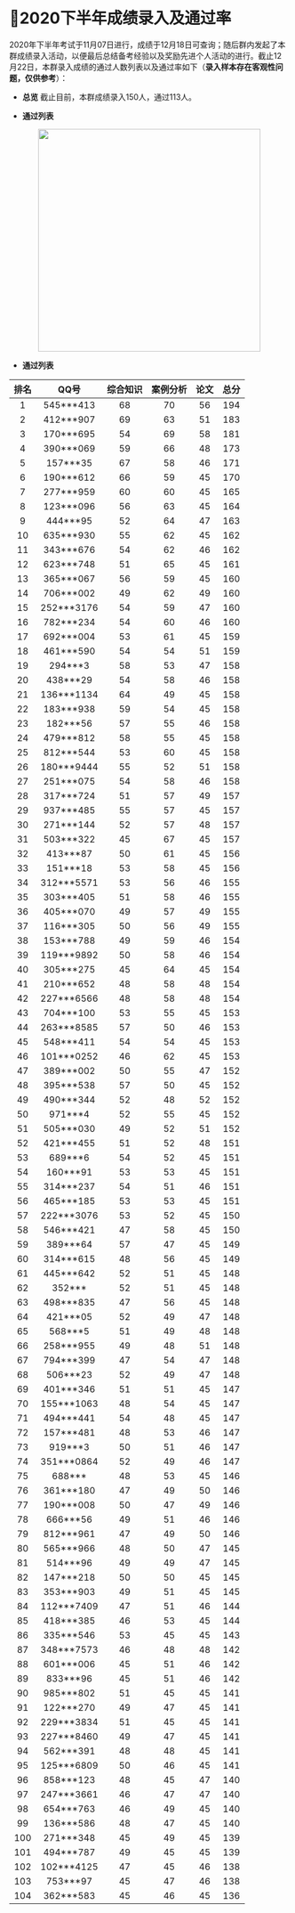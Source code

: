 ﻿# :clap:2020下半年成绩录入及通过率

2020年下半年考试于11月07日进行，成绩于12月18日可查询；随后群内发起了本群成绩录入活动，以便最后总结备考经验以及奖励先进个人活动的进行。截止12月22日，本群录入成绩的通过人数列表以及通过率如下（**录入样本存在客观性问题，仅供参考**）： 

- **总览**
截止目前，本群成绩录入150人，通过113人。

- **通过列表**
<div align="center">
 <kbd>
 <img src="https://raw.githubusercontent.com/xxlllq/system_architect/master/群通过率/2020下半年/及格人数.png" width=400 />
 </kbd> 
 </div>

- **通过列表**

| 排名 |    QQ号    | 综合知识 | 案例分析 | 论文 | 总分 |
|:----:|:----------:|:--------:|:--------:|:----:|:----:|
|   1  |  545***413 |    68    |    70    |  56  |  194 |
|   2  |  412***907 |    69    |    63    |  51  |  183 |
|   3  |  170***695 |    54    |    69    |  58  |  181 |
|   4  |  390***069 |    59    |    66    |  48  |  173 |
|   5  |  157***35  |    67    |    58    |  46  |  171 |
|   6  |  190***612 |    66    |    59    |  45  |  170 |
|   7  |  277***959 |    60    |    60    |  45  |  165 |
|   8  |  123***096 |    56    |    63    |  45  |  164 |
|   9  |  444***95  |    52    |    64    |  47  |  163 |
|  10  |  635***930 |    55    |    62    |  45  |  162 |
|  11  |  343***676 |    54    |    62    |  46  |  162 |
|  12  |  623***748 |    51    |    65    |  45  |  161 |
|  13  |  365***067 |    56    |    59    |  45  |  160 |
|  14  |  706***002 |    49    |    62    |  49  |  160 |
|  15  | 252***3176 |    54    |    59    |  47  |  160 |
|  16  |  782***234 |    54    |    60    |  46  |  160 |
|  17  |  692***004 |    53    |    61    |  45  |  159 |
|  18  |  461***590 |    54    |    54    |  51  |  159 |
|  19  |   294***3  |    58    |    53    |  47  |  158 |
|  20  |  438***29  |    54    |    58    |  46  |  158 |
|  21  | 136***1134 |    64    |    49    |  45  |  158 |
|  22  |  183***938 |    59    |    54    |  45  |  158 |
|  23  |  182***56  |    57    |    55    |  46  |  158 |
|  24  |  479***812 |    58    |    55    |  45  |  158 |
|  25  |  812***544 |    53    |    60    |  45  |  158 |
|  26  | 180***9444 |    55    |    52    |  51  |  158 |
|  27  |  251***075 |    54    |    58    |  46  |  158 |
|  28  |  317***724 |    51    |    57    |  49  |  157 |
|  29  |  937***485 |    55    |    57    |  45  |  157 |
|  30  |  271***144 |    52    |    57    |  48  |  157 |
|  31  |  503***322 |    45    |    67    |  45  |  157 |
|  32  |  413***87  |    50    |    61    |  45  |  156 |
|  33  |  151***18  |    53    |    58    |  45  |  156 |
|  34  | 312***5571 |    53    |    56    |  46  |  155 |
|  35  |  303***405 |    51    |    58    |  46  |  155 |
|  36  |  405***070 |    49    |    57    |  49  |  155 |
|  37  |  116***305 |    50    |    56    |  49  |  155 |
|  38  |  153***788 |    49    |    59    |  46  |  154 |
|  39  | 119***9892 |    50    |    58    |  46  |  154 |
|  40  |  305***275 |    45    |    64    |  45  |  154 |
|  41  |  210***652 |    48    |    58    |  48  |  154 |
|  42  | 227***6566 |    48    |    58    |  48  |  154 |
|  43  |  704***100 |    53    |    55    |  45  |  153 |
|  44  | 263***8585 |    57    |    50    |  46  |  153 |
|  45  |  548***411 |    54    |    54    |  45  |  153 |
|  46  | 101***0252 |    46    |    62    |  45  |  153 |
|  47  |  389***002 |    50    |    55    |  47  |  152 |
|  48  |  395***538 |    57    |    50    |  45  |  152 |
|  49  |  490***344 |    52    |    48    |  52  |  152 |
|  50  |   971***4  |    52    |    55    |  45  |  152 |
|  51  |  505***030 |    49    |    52    |  51  |  152 |
|  52  |  421***455 |    51    |    52    |  48  |  151 |
|  53  |   689***6  |    54    |    52    |  45  |  151 |
|  54  |  160***91  |    53    |    53    |  45  |  151 |
|  55  |  314***237 |    54    |    51    |  46  |  151 |
|  56  |  465***185 |    53    |    53    |  45  |  151 |
|  57  | 222***3076 |    53    |    52    |  45  |  150 |
|  58  |  546***421 |    47    |    58    |  45  |  150 |
|  59  |  389***64  |    57    |    47    |  45  |  149 |
|  60  |  314***615 |    48    |    56    |  45  |  149 |
|  61  |  445***642 |    52    |    51    |  45  |  148 |
|  62  |   352***   |    52    |    51    |  45  |  148 |
|  63  |  498***835 |    47    |    56    |  45  |  148 |
|  64  |  421***05  |    52    |    49    |  47  |  148 |
|  65  |   568***5  |    51    |    49    |  48  |  148 |
|  66  |  258***955 |    49    |    48    |  51  |  148 |
|  67  |  794***399 |    47    |    54    |  47  |  148 |
|  68  |  506***23  |    52    |    49    |  47  |  148 |
|  69  |  401***346 |    51    |    51    |  45  |  147 |
|  70  | 155***1063 |    48    |    54    |  45  |  147 |
|  71  |  494***441 |    54    |    48    |  45  |  147 |
|  72  |  157***481 |    48    |    53    |  46  |  147 |
|  73  |   919***3  |    50    |    51    |  46  |  147 |
|  74  | 351***0864 |    52    |    49    |  46  |  147 |
|  75  |   688***   |    48    |    53    |  45  |  146 |
|  76  |  361***180 |    47    |    49    |  50  |  146 |
|  77  |  190***008 |    50    |    47    |  49  |  146 |
|  78  |  666***56  |    49    |    51    |  46  |  146 |
|  79  |  812***961 |    47    |    49    |  50  |  146 |
|  80  |  565***966 |    48    |    50    |  47  |  145 |
|  81  |  514***96  |    49    |    49    |  47  |  145 |
|  82  |  147***218 |    50    |    50    |  45  |  145 |
|  83  |  353***903 |    49    |    51    |  45  |  145 |
|  84  | 112***7409 |    47    |    51    |  46  |  144 |
|  85  |  418***385 |    46    |    53    |  45  |  144 |
|  86  |  335***546 |    53    |    45    |  45  |  143 |
|  87  | 348***7573 |    46    |    48    |  48  |  142 |
|  88  |  601***006 |    45    |    51    |  46  |  142 |
|  89  |  833***96  |    45    |    51    |  46  |  142 |
|  90  |  985***802 |    51    |    45    |  45  |  141 |
|  91  |  122***270 |    49    |    47    |  45  |  141 |
|  92  | 229***3834 |    51    |    45    |  45  |  141 |
|  93  | 227***8460 |    49    |    47    |  45  |  141 |
|  94  |  562***391 |    48    |    48    |  45  |  141 |
|  95  | 125***6809 |    50    |    46    |  45  |  141 |
|  96  |  858***123 |    48    |    45    |  47  |  140 |
|  97  | 247***3661 |    46    |    47    |  47  |  140 |
|  98  |  654***763 |    46    |    49    |  45  |  140 |
|  99  |  136***586 |    48    |    47    |  45  |  140 |
|  100 |  271***348 |    45    |    49    |  45  |  139 |
|  101 |  494***787 |    49    |    45    |  45  |  139 |
|  102 | 102***4125 |    47    |    45    |  46  |  138 |
|  103 |  753***97  |    45    |    47    |  46  |  138 |
|  104 |  362***583 |    45    |    46    |  45  |  136 |

